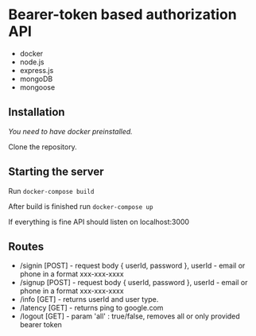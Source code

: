 # Bearer-token based authorization API

+ docker
+ node.js
+ express.js
+ mongoDB
+ mongoose

## Installation

*You need to have docker preinstalled.*

Clone the repository.

## Starting the server

Run `docker-compose build`

After build is finished run `docker-compose up`

If everything is fine API should listen on localhost:3000

## Routes

+ /signin [POST] - request body { userId, password }, userId - email or phone in a format xxx-xxx-xxxx
+ /signup [POST] - request body { userId, password }, userId - email or phone in a format xxx-xxx-xxxx
+ /info [GET] - returns userId and user type.
+ /latency [GET] - returns ping to google.com
+ /logout [GET] - param 'all' : true/false, removes all or only provided bearer token
